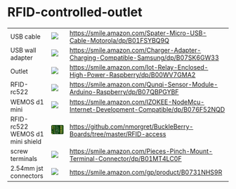 # RFID-controlled-outlet

||||
|---|---|---|
|USB cable|![](https://m.media-amazon.com/images/I/519HG6LZAOL._AC_UY218_ML3_.jpg)|https://smile.amazon.com/Spater-Micro-USB-Cable-Motorola/dp/B01FSYBQ9Q|
|USB wall adapter|![](https://m.media-amazon.com/images/I/51fx88WRmSL._AC_UY218_ML3_.jpg)|https://smile.amazon.com/Charger-Adapter-Charging-Compatible-Samsung/dp/B07SK6GW33|
|Outlet|![](https://m.media-amazon.com/images/I/31d3DLX1ubL._AC_UL320_ML3_.jpg)|https://smile.amazon.com/Iot-Relay-Enclosed-High-Power-Raspberry/dp/B00WV7GMA2|
|RFID-rc522|![](https://m.media-amazon.com/images/I/61tuyjNxBTL._AC_UL320_ML3_.jpg)|https://smile.amazon.com/Qunqi-Sensor-Module-Arduino-Raspberry/dp/B07QBPGYBF|
|WEMOS d1 mini|![](https://m.media-amazon.com/images/I/71MHflGwU7L._AC_UY218_ML3_.jpg)|https://smile.amazon.com/IZOKEE-NodeMcu-Internet-Development-Compatible/dp/B076F52NQD|
|RFID-rc522 WEMOS d1 mini shield|![](https://github.com/nmorgret/BuckleBerry-Boards/raw/master/RFID-access/board-bottom.png)|https://github.com/nmorgret/BuckleBerry-Boards/tree/master/RFID-access|
|screw terminals|![](https://m.media-amazon.com/images/I/71MwYrdtczL._AC_UY218_ML3_.jpg)|https://smile.amazon.com/Pieces-Pinch-Mount-Terminal-Connector/dp/B01MT4LC0F|
|2.54mm jst connectors|![](https://m.media-amazon.com/images/I/71dhR-uqn6L._AC_UY218_ML3_.jpg)|https://smile.amazon.com/gp/product/B0731NHS9R|
